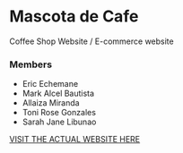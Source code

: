 # Mascota de Cafe

Coffee Shop Website / E-commerce website

### Members

- Eric Echemane
- Mark Alcel Bautista
- Allaiza Miranda
- Toni Rose Gonzales
- Sarah Jane Libunao

[VISIT THE ACTUAL WEBSITE HERE](https://ericechemane.github.io/Mascota-de-Cafe/)
